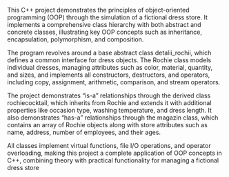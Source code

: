 This C++ project demonstrates the principles of object-oriented programming (OOP) through the simulation of a fictional dress store. It implements a comprehensive class hierarchy with both abstract and concrete classes, illustrating key OOP concepts such as inheritance, encapsulation, polymorphism, and composition.

The program revolves around a base abstract class detalii_rochii, which defines a common interface for dress objects. The Rochie class models individual dresses, managing attributes such as color, material, quantity, and sizes, and implements all constructors, destructors, and operators, including copy, assignment, arithmetic, comparison, and stream operators.

The project demonstrates “is-a” relationships through the derived class rochiecocktail, which inherits from Rochie and extends it with additional properties like occasion type, washing temperature, and dress length. It also demonstrates “has-a” relationships through the magazin class, which contains an array of Rochie objects along with store attributes such as name, address, number of employees, and their ages.

All classes implement virtual functions, file I/O operations, and operator overloading, making this project a complete application of OOP concepts in C++, combining theory with practical functionality for managing a fictional dress store

